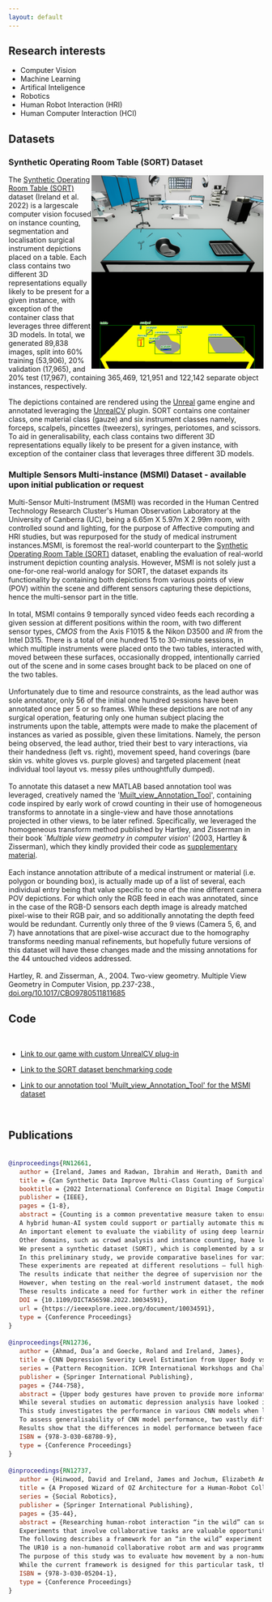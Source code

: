 ```yaml
---
layout: default
---
```



## Research interests  
* Computer Vision 
* Machine Learning 
* Artifical Inteligence  
* Robotics
* Human Robot Interaction (HRI) 
* Human Computer Interaction (HCI) 

## Datasets
### Synthetic Operating Room Table (SORT) Dataset
<img align="right" width="340" src="./Figures/sORt_img_and_annotation_stacked_vert.png">
The <a href="https://doi.org/10.7910/DVN/UCG5CW">Synthetic Operating Room Table (SORT)</a> dataset (Ireland et al. 2022) is a largescale computer vision focused on instance counting, segmentation and localisation surgical instrument depictions placed on a table. Each class contains two different 3D representations equally likely to be present for a given instance, with exception of the container class that leverages three different 3D models. In total, we generated 89,838 images, split into 60% training (53,906), 20% validation (17,965), and 20% test (17,967), containing 365,469, 121,951 and 122,142 separate object instances, respectively. 


The depictions contained are rendered using the <a href="https://www.unrealengine.com">Unreal</a> game engine and annotated leveraging the <a href="https://unrealcv.org">UnrealCV</a> plugin. SORT contains one container class, one material class (gauze) and six instrument classes namely, forceps, scalpels, pincettes (tweezers), syringes, periotomes, and scissors. To aid in generalisability, each class contains two different 3D representations equally likely to be present for a given instance, with exception of the container class that leverages three different 3D models.
  


### Multiple Sensors Multi-instance (MSMI) Dataset - available upon initial publication or request 
Multi-Sensor Multi-Instrument (MSMI) was recorded in the Human Centred Technology Research Cluster's Human Observation Laboratory at the University of Canberra (UC), being a 6.65m X 5.97m X 2.99m room, with controlled sound and lighting, for the purpose of Affective computing and HRI studies, but was repurposed for the study of medical instrument instances.MSMI, is foremost the real-world counterpart to the <a href="https://doi.org/10.7910/DVN/UCG5CW">Synthetic Operating Room Table (SORT)</a> dataset, enabling the evaluation of real-world instrument depiction counting analysis. However, MSMI is not solely just a one-for-one real-world analogy for SORT, the dataset expands its functionality by containing both depictions from various points of view (POV) within the scene and different sensors capturing these depictions, hence the multi-sensor part in the title.  
<br>
In total, MSMI contains 9 temporally synced video feeds each recording a given session at different positions within the room, with two different sensor types, <em>CMOS</em> from the Axis F1015 & the Nikon D3500 and <em>IR</em> from the Intel D315. There is a total of one hundred 15 to 30-minute sessions, in which multiple instruments were placed onto the two tables, interacted with, moved between these surfaces, occasionally dropped, intentionally carried out of the scene and in some cases brought back to be placed on one of the two tables.  
<br>
Unfortunately due to time and resource constraints, as the lead author was sole annotator, only 56 of the initial one hundred sessions have been annotated once per 5 or so frames.  While these depictions are not of any surgical operation, featuring only one human subject placing the instruments upon the table, attempts were made to make the placement of instances as varied as possible, given these limitations. Namely, the person being observed, the lead author, tried their best to vary interactions, via their handedness (left vs. right), movement speed, hand coverings (bare skin vs. white gloves vs. purple gloves) and targeted placement (neat individual tool layout vs. messy piles unthoughtfully dumped). 
<br>
<br>
To annotate this dataset a new MATLAB based annotation tool was leveraged, creatively named the '<a href="https://github.com/James-Ireland/Muilt_view_Annotation_Tool">Muilt_view_Annotation_Tool</a>', containing code inspired by early work of crowd counting in their use of homogeneous transforms to annotate in a single-view and have those annotations projected in other views, to be later refined. Specifically, we leveraged the homogeneous transform method published by Hartley, and Zisserman in their book `<cite>Multiple view geometry in computer vision</cite>' (2003, Hartley & Zisserman), which they kindly provided their code as <a href="https://www.robots.ox.ac.uk/~vgg/hzbook/code">supplementary material</a>. 
<br>
<br>
Each instance annotation attribute of a medical instrument or material (i.e. polygon or bounding box), is actually made up of a list of several, each individual entry being that value specific to one of the nine different camera POV depictions. For which only the RGB feed in each was annotated, since in the case of the RGB-D sensors each depth image is already matched pixel-wise to their RGB pair, and so additionally annotating the depth feed would be redundant. Currently only three of the 9 views (Camera 5, 6, and 7) have annotations that are pixel-wise accuract due to the homography transforms needing manual refinements, but hopefully future versions of this dataset will have these changes made and the missing annotations for the 44 untouched videos addressed. 
<br>
<br>
Hartley, R. and Zisserman, A., 2004. Two-view geometry. Multiple View Geometry in Computer Vision, pp.237-238., <a href="https://doi.org/10.1017/CBO9780511811685"> doi.org/10.1017/CBO9780511811685 </a>

## Code 
 &nbsp;
  * <a href="https://github.com/James-Ireland/Synthetic_OR_table_generative_game">Link to our game with custom UnrealCV plug-in </a>
  
  * <a href="https://github.com/James-Ireland/Surgical_instrument_instance_counting_benchmarks">Link to the SORT dataset benchmarking code </a>
  
  * <a href="https://github.com/James-Ireland/Muilt_view_Annotation_Tool">Link to our annotation tool 'Muilt_view_Annotation_Tool' for the MSMI dataset </a>
 
&nbsp;

## Publications
```bibtex

@inproceedings{RN12661,
   author = {Ireland, James and Radwan, Ibrahim and Herath, Damith and Goecke, Roland},
   title = {Can Synthetic Data Improve Multi-Class Counting of Surgical Instruments?},
   booktitle = {2022 International Conference on Digital Image Computing: Techniques and Applications (DICTA)},
   publisher = {IEEE},
   pages = {1-8},
   abstract = {Counting is a common preventative measure taken to ensure surgical instruments are not retained during surgery, which could cause serious detrimental effects including chronic pain and sepsis. 
   A hybrid human-AI system could support or partially automate this manual counting of instruments. 
   An important element to evaluate the viability of using deep learning computer vision-based counting is a suitable large-scale dataset of surgical instruments. 
   Other domains, such as crowd analysis and instance counting, have leveraged synthetic datasets to evaluate and augment different approaches. 
   We present a synthetic dataset (SORT), which is complemented by a smaller real-world dataset of surgical instruments (MSMI), to assess the hypothesis of whether synthetic training data can improve the performance of multi-class multi-instance counting models when applied to real-world data. 
   In this preliminary study, we provide comparative baselines for various popular counting techniques on synthetic data, such as direct regression, segmentation, localisation, and density estimation. 
   These experiments are repeated at different resolutions – full high-definition (1080×1920 pixels), half (690×540 pixels), and a quarter (480×270 pixels) – to measure the robustness of different supervision methods to varying image scales. 
   The results indicate that neither the degree of supervision nor the image resolution during model training impact performance significantly on the synthetic data. 
   However, when testing on the real-world instrument dataset, the models trained on synthetic data were significantly less accurate. 
   These results indicate a need for further work in either the refinement of the synthetic depictions or fine-tuning upon real-world data to achieve similar performance in domain adaptation scenarios compared to training and testing solely on the synthetic data.},
   DOI = {10.1109/DICTA56598.2022.10034591},
   url = {https://ieeexplore.ieee.org/document/10034591},
   type = {Conference Proceedings}
}

@inproceedings{RN12736,
   author = {Ahmad, Dua’a and Goecke, Roland and Ireland, James},
   title = {CNN Depression Severity Level Estimation from Upper Body vs. Face-Only Images},
   series = {Pattern Recognition. ICPR International Workshops and Challenges},
   publisher = {Springer International Publishing},
   pages = {744-758},
   abstract = {Upper body gestures have proven to provide more information about a person’s depressive state when added to facial expressions. 
   While several studies on automatic depression analysis have looked into this impact, little is known in regard to how a convolutional neural network (CNN) uses such information for predicting depression severity levels. 
   This study investigates the performance in various CNN models when looking at facial images alone versus including the upper body when estimating depression severity levels on a regressive scale. 
   To assess generalisability of CNN model performance, two vastly different datasets were used, one collected by the Black Dog Institute and the other being the 2013 Audio/Visual Emotion Challenge (AVEC). 
   Results show that the differences in model performance between face versus upper body are slight, as model performance across multiple architectures is very similar but varies when different datasets are introduced.},
   ISBN = {978-3-030-68780-9},
   type = {Conference Proceedings}
}

@inproceedings{RN12737,
   author = {Hinwood, David and Ireland, James and Jochum, Elizabeth Ann and Herath, Damith},
   title = {A Proposed Wizard of OZ Architecture for a Human-Robot Collaborative Drawing Task},
   series = {Social Robotics},
   publisher = {Springer International Publishing},
   pages = {35-44},
   abstract = {Researching human-robot interaction “in the wild” can sometimes require insight from different fields. 
   Experiments that involve collaborative tasks are valuable opportunities for studying HRI and developing new tools. 
   The following describes a framework for an “in the wild” experiment situated in a public museum that involved a Wizard of OZ (WOZ) controlled robot. 
   The UR10 is a non-humanoid collaborative robot arm and was programmed to engage in a collaborative drawing task. 
   The purpose of this study was to evaluate how movement by a non-humanoid robot could affect participant experience. 
   While the current framework is designed for this particular task, the control architecture could be built upon to provide a base for various collaborative studies.},
   ISBN = {978-3-030-05204-1},
   type = {Conference Proceedings}
}

``` 


